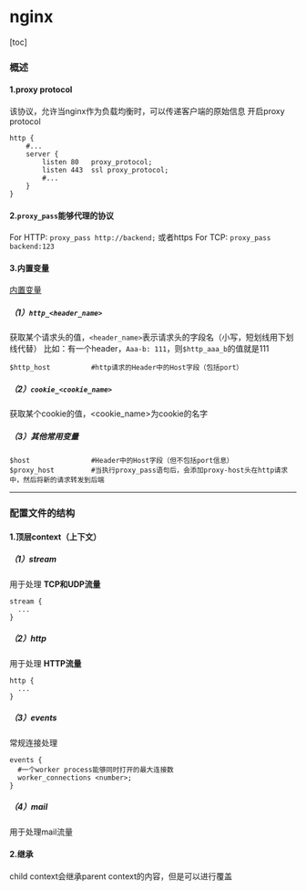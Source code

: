 # nginx

[toc]

### 概述

#### 1.proxy protocol
该协议，允许当nginx作为负载均衡时，可以传递客户端的原始信息
开启proxy protocol
```shell
http {
    #...
    server {
        listen 80   proxy_protocol;
        listen 443  ssl proxy_protocol;
        #...
    }
}
```

#### 2.`proxy_pass`能够代理的协议
For HTTP: `proxy_pass http://backend;` 或者https
For TCP: `proxy_pass backend:123`

#### 3.内置变量
[内置变量](https://nginx.org/en/docs/varindex.html)

##### （1）`http_<header_name>`
获取某个请求头的值，`<header_name>`表示请求头的字段名（小写，短划线用下划线代替）
比如：有一个header，`Aaa-b: 111`，则`$http_aaa_b`的值就是111
```shell
$http_host          #http请求的Header中的Host字段（包括port）
```

##### （2）`cookie_<cookie_name>`
获取某个cookie的值，<cookie_name>为cookie的名字

##### （3）其他常用变量
```shell
$host               #Header中的Host字段（但不包括port信息）
$proxy_host         #当执行proxy_pass语句后，会添加proxy-host头在http请求中，然后将新的请求转发到后端
```

***

### 配置文件的结构

#### 1.顶层context（上下文）

##### （1）stream
用于处理 **TCP和UDP流量**
```shell
stream {
  ...
}
```

##### （2）http
用于处理 **HTTP流量**
```shell
http {
  ...
}
```

##### （3）events
常规连接处理
```shell
events {
  #一个worker process能够同时打开的最大连接数
  worker_connections <number>;
}
```

##### （4）mail
用于处理mail流量

#### 2.继承
child context会继承parent context的内容，但是可以进行覆盖
